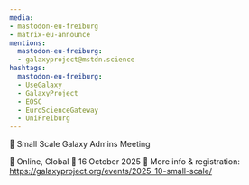 ```yaml
---
media:
- mastodon-eu-freiburg
- matrix-eu-announce
mentions:
  mastodon-eu-freiburg:
  - galaxyproject@mstdn.science
hashtags:
  mastodon-eu-freiburg:
  - UseGalaxy
  - GalaxyProject
  - EOSC
  - EuroScienceGateway
  - UniFreiburg
---
```

📣 Small Scale Galaxy Admins Meeting

📍 Online, Global
📅 16 October 2025
🔗 More info & registration: https://galaxyproject.org/events/2025-10-small-scale/